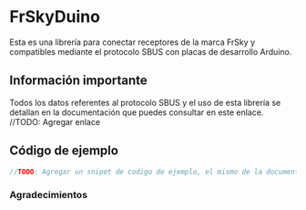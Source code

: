 ﻿# FrSkyDuino
Esta es una librería para conectar receptores de la marca FrSky y compatibles mediante el protocolo SBUS con placas de desarrollo Arduino.

## Información importante
Todos los datos referentes al protocolo SBUS y el uso de esta librería se detallan en la documentación que puedes consultar en este enlace. //TODO: Agregar enlace

## Código de ejemplo
```C++
//TODO: Agregar un snipet de codigo de ejemplo, el mismo de la documentacion que muestra por pantalla el valor de los canales.
```
### Agradecimientos
